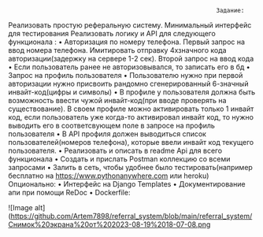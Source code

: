                                                                Задание:
Реализовать простую реферальную систему. Минимальный интерфейс для тестирования
Реализовать логику и API для следующего функционала :
    • Авторизация по номеру телефона. Первый запрос на ввод номера телефона. Имитировать отправку 4хзначного кода авторизации(задержку на сервере 1-2 сек). Второй запрос на ввод кода 
    • Если пользователь ранее не авторизовывался, то записать его в бд 
    • Запрос на профиль пользователя
    • Пользователю нужно при первой авторизации нужно присвоить рандомно сгенерированный 6-значный инвайт-код(цифры и символы)
    • В профиле у пользователя должна быть возможность ввести чужой инвайт-код(при вводе проверять на существование). В своем профиле можно активировать только 1 инвайт код, если пользователь уже когда-то активировал инвайт код, то нужно выводить его в соответсвующем поле в запросе на профиль пользователя
    • В API профиля должен выводиться список пользователей(номеров телефона), которые ввели инвайт код текущего пользователя.
    • Реализовать и описать в readme Api для всего функционала
    • Создать и прислать Postman коллекцию со всеми запросами
    • Залить в сеть, чтобы удобнее было тестировать(например бесплатно на https://www.pythonanywhere.com или heroku)
Опционально:
    • Интерфейс на Django Templates 
    • Документирование апи при помощи ReDoc
    • Dockerfile:

![Image alt](https://github.com/Artem7898/referral_system/blob/main/referral_system/Снимок%20экрана%20от%202023-08-19%2018-07-08.png



